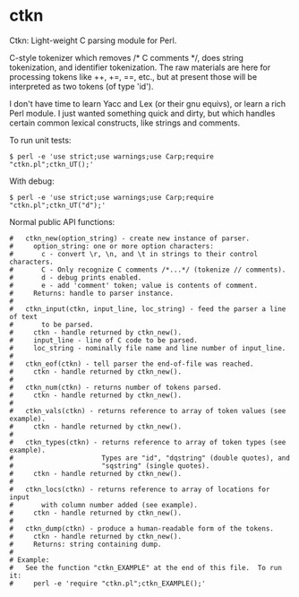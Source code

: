 # ctkn
Ctkn: Light-weight C parsing module for Perl.

C-style tokenizer which removes /* C comments */,
does string tokenization, and identifier tokenization.
The raw materials are here for processing tokens like ++, +=, ==, etc.,
but at present those will be interpreted as two tokens (of type 'id').

I don't have time to learn Yacc and Lex (or their gnu equivs),
or learn a rich Perl module.
I just wanted something quick and dirty,
but which handles certain common lexical constructs,
like strings and comments.

To run unit tests:
```
$ perl -e 'use strict;use warnings;use Carp;require "ctkn.pl";ctkn_UT();'
```

With debug:
```
$ perl -e 'use strict;use warnings;use Carp;require "ctkn.pl";ctkn_UT("d");'
```

Normal public API functions:
```
#   ctkn_new(option_string) - create new instance of parser.
#     option_string: one or more option characters:
#       c - convert \r, \n, and \t in strings to their control characters.
#       C - Only recognize C comments /*...*/ (tokenize // comments).
#       d - debug prints enabled.
#       e - add 'comment' token; value is contents of comment.
#     Returns: handle to parser instance.
#
#   ctkn_input(ctkn, input_line, loc_string) - feed the parser a line of text
#       to be parsed.
#     ctkn - handle returned by ctkn_new().
#     input_line - line of C code to be parsed.
#     loc_string - nominally file name and line number of input_line.
#
#   ctkn_eof(ctkn) - tell parser the end-of-file was reached.
#     ctkn - handle returned by ctkn_new().
#
#   ctkn_num(ctkn) - returns number of tokens parsed.
#     ctkn - handle returned by ctkn_new().
#
#   ctkn_vals(ctkn) - returns reference to array of token values (see example).
#     ctkn - handle returned by ctkn_new().
#
#   ctkn_types(ctkn) - returns reference to array of token types (see example).
#                      Types are "id", "dqstring" (double quotes), and
#                      "sqstring" (single quotes).
#     ctkn - handle returned by ctkn_new().
#
#   ctkn_locs(ctkn) - returns reference to array of locations for input
#       with column number added (see example).
#     ctkn - handle returned by ctkn_new().
#
#   ctkn_dump(ctkn) - produce a human-readable form of the tokens.
#     ctkn - handle returned by ctkn_new().
#     Returns: string containing dump.
#
# Example:
#   See the function "ctkn_EXAMPLE" at the end of this file.  To run it:
#     perl -e 'require "ctkn.pl";ctkn_EXAMPLE();'
```
